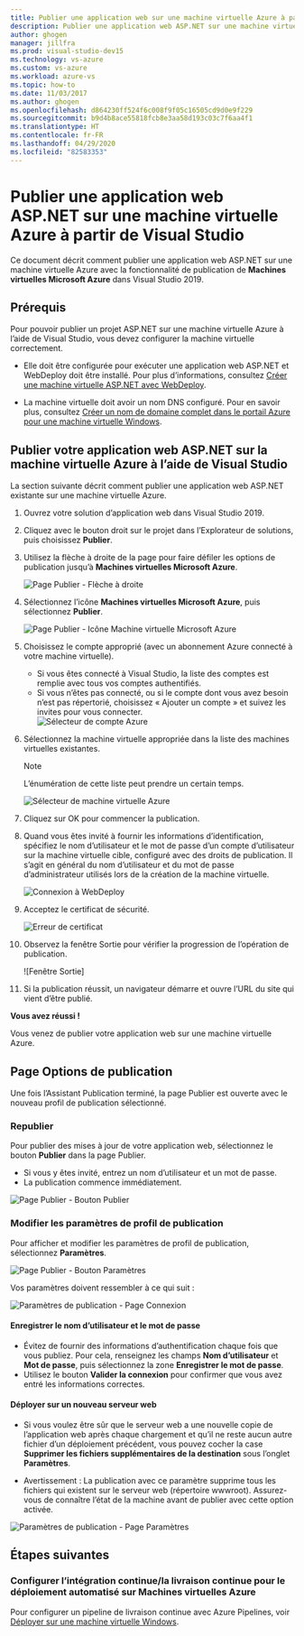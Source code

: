 ```yaml
---
title: Publier une application web sur une machine virtuelle Azure à partir de Visual Studio
description: Publier une application web ASP.NET sur une machine virtuelle Azure à partir de Visual Studio
author: ghogen
manager: jillfra
ms.prod: visual-studio-dev15
ms.technology: vs-azure
ms.custom: vs-azure
ms.workload: azure-vs
ms.topic: how-to
ms.date: 11/03/2017
ms.author: ghogen
ms.openlocfilehash: d864230ff524f6c008f9f05c16505cd9d0e9f229
ms.sourcegitcommit: b9d4b8ace55818fcb8e3aa58d193c03c7f6aa4f1
ms.translationtype: HT
ms.contentlocale: fr-FR
ms.lasthandoff: 04/29/2020
ms.locfileid: "82583353"
---
```

# <a name="publish-an-aspnet-web-app-to-an-azure-vm-from-visual-studio"></a>Publier une application web ASP.NET sur une machine virtuelle Azure à partir de Visual Studio

Ce document décrit comment publier une application web ASP.NET sur une machine virtuelle Azure avec la fonctionnalité de publication de **Machines virtuelles Microsoft Azure** dans Visual Studio 2019.  

## <a name="prerequisites"></a>Prérequis
Pour pouvoir publier un projet ASP.NET sur une machine virtuelle Azure à l’aide de Visual Studio, vous devez configurer la machine virtuelle correctement.

- Elle doit être configurée pour exécuter une application web ASP.NET et WebDeploy doit être installé. Pour plus d’informations, consultez [Créer une machine virtuelle ASP.NET avec WebDeploy](https://github.com/aspnet/Tooling/blob/AspNetVMs/docs/create-asp-net-vm-with-webdeploy.md).

- La machine virtuelle doit avoir un nom DNS configuré. Pour en savoir plus, consultez [Créer un nom de domaine complet dans le portail Azure pour une machine virtuelle Windows](portal-create-fqdn.md).

## <a name="publish-your-aspnet-web-app-to-the-azure-vm-using-visual-studio"></a>Publier votre application web ASP.NET sur la machine virtuelle Azure à l’aide de Visual Studio
La section suivante décrit comment publier une application web ASP.NET existante sur une machine virtuelle Azure.

1. Ouvrez votre solution d’application web dans Visual Studio 2019.
2. Cliquez avec le bouton droit sur le projet dans l’Explorateur de solutions, puis choisissez **Publier**.
3. Utilisez la flèche à droite de la page pour faire défiler les options de publication jusqu’à **Machines virtuelles Microsoft Azure**.  

   ![Page Publier - Flèche à droite]

4. Sélectionnez l’icône **Machines virtuelles Microsoft Azure**, puis sélectionnez **Publier**.

   ![Page Publier - Icône Machine virtuelle Microsoft Azure]

5. Choisissez le compte approprié (avec un abonnement Azure connecté à votre machine virtuelle).  
   - Si vous êtes connecté à Visual Studio, la liste des comptes est remplie avec tous vos comptes authentifiés.  
   - Si vous n’êtes pas connecté, ou si le compte dont vous avez besoin n’est pas répertorié, choisissez « Ajouter un compte » et suivez les invites pour vous connecter.  
   ![Sélecteur de compte Azure]  

6. Sélectionnez la machine virtuelle appropriée dans la liste des machines virtuelles existantes.

   > [!Note]
   > L’énumération de cette liste peut prendre un certain temps.

   ![Sélecteur de machine virtuelle Azure]

7. Cliquez sur OK pour commencer la publication.

8. Quand vous êtes invité à fournir les informations d’identification, spécifiez le nom d’utilisateur et le mot de passe d’un compte d’utilisateur sur la machine virtuelle cible, configuré avec des droits de publication. Il s’agit en général du nom d’utilisateur et du mot de passe d’administrateur utilisés lors de la création de la machine virtuelle.  

   ![Connexion à WebDeploy]

9. Acceptez le certificat de sécurité.

   ![Erreur de certificat]

10. Observez la fenêtre Sortie pour vérifier la progression de l’opération de publication.

    ![Fenêtre Sortie]

11. Si la publication réussit, un navigateur démarre et ouvre l’URL du site qui vient d’être publié.

**Vous avez réussi !**

Vous venez de publier votre application web sur une machine virtuelle Azure.

## <a name="publish-page-options"></a>Page Options de publication

Une fois l’Assistant Publication terminé, la page Publier est ouverte avec le nouveau profil de publication sélectionné.

### <a name="re-publish"></a>Republier

Pour publier des mises à jour de votre application web, sélectionnez le bouton **Publier** dans la page Publier.  
- Si vous y êtes invité, entrez un nom d’utilisateur et un mot de passe.  
- La publication commence immédiatement.

![Page Publier - Bouton Publier]

### <a name="modify-publish-profile-settings"></a>Modifier les paramètres de profil de publication

Pour afficher et modifier les paramètres de profil de publication, sélectionnez **Paramètres**.  

![Page Publier - Bouton Paramètres]

Vos paramètres doivent ressembler à ce qui suit :  

![Paramètres de publication - Page Connexion]

#### <a name="save-user-name-and-password"></a>Enregistrer le nom d’utilisateur et le mot de passe
- Évitez de fournir des informations d’authentification chaque fois que vous publiez. Pour cela, renseignez les champs **Nom d’utilisateur** et **Mot de passe**, puis sélectionnez la zone **Enregistrer le mot de passe**.
- Utilisez le bouton **Valider la connexion** pour confirmer que vous avez entré les informations correctes.

#### <a name="deploy-to-clean-web-server"></a>Déployer sur un nouveau serveur web

- Si vous voulez être sûr que le serveur web a une nouvelle copie de l’application web après chaque chargement et qu’il ne reste aucun autre fichier d’un déploiement précédent, vous pouvez cocher la case **Supprimer les fichiers supplémentaires de la destination** sous l’onglet **Paramètres**.

- Avertissement : La publication avec ce paramètre supprime tous les fichiers qui existent sur le serveur web (répertoire wwwroot). Assurez-vous de connaître l’état de la machine avant de publier avec cette option activée. 

![Paramètres de publication - Page Paramètres]

## <a name="next-steps"></a>Étapes suivantes

### <a name="set-up-cicd-for-automated-deployment-to-azure-vm"></a>Configurer l’intégration continue/la livraison continue pour le déploiement automatisé sur Machines virtuelles Azure

Pour configurer un pipeline de livraison continue avec Azure Pipelines, voir [Déployer sur une machine virtuelle Windows](https://docs.microsoft.com/vsts/build-release/apps/cd/deploy-webdeploy-iis-deploygroups).

[VM Overview - DNS Name]: ../../../includes/media/publish-web-app-from-visual-studio/VMOverviewDNSName.png
[IP Address Config - DNS Name]: ../../../includes/media/publish-web-app-from-visual-studio/IPAddressConfigDNSName.png
[VM Overview - DNS Configured]: ../../../includes/media/publish-web-app-from-visual-studio/VMOverviewDNSConfigured.png
[Page Publier - Flèche à droite]: ../../../includes/media/publish-web-app-from-visual-studio/PublishPageRightArrow.png
[Page Publier - Icône Machine virtuelle Microsoft Azure]: ../../../includes/media/publish-web-app-from-visual-studio/PublishPageMicrosoftAzureVirtualMachineIcon.png
[Sélecteur de compte Azure]: ../../../includes/media/publish-web-app-from-visual-studio/ChooseVM-SelectAccount.png
[Sélecteur de machine virtuelle Azure]: ../../../includes/media/publish-web-app-from-visual-studio/ChooseVM-SelectVM.png
[Connexion à WebDeploy]: ../../../includes/media/publish-web-app-from-visual-studio/WebDeployLogin.png
[Erreur de certificat]: ../../../includes/media/publish-web-app-from-visual-studio/CertificateError.png
[Sortie, fenêtre]: ../../../includes/media/publish-web-app-from-visual-studio/OutputWindow.png
[Page Publier - Bouton Publier]: ../../../includes/media/publish-web-app-from-visual-studio/PublishPagePublishButton.png
[Page Publier - Bouton Paramètres]: ../../../includes/media/publish-web-app-from-visual-studio/PublishPageSettingsButton.png
[Paramètres de publication - Page Connexion]: ../../../includes/media/publish-web-app-from-visual-studio/PublishSettingsConnectionPage.png
[Paramètres de publication - Page Paramètres]: ../../../includes/media/publish-web-app-from-visual-studio/PublishSettingsSettingsPage.png
